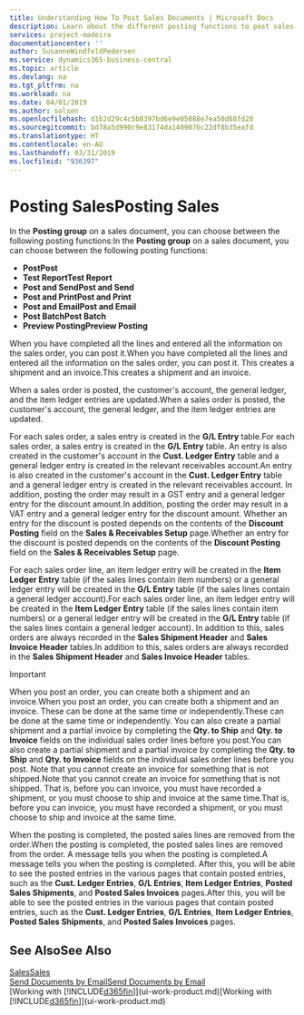 ```yaml
---
title: Understanding How To Post Sales Documents | Microsoft Docs
description: Learn about the different posting functions to post sales documents.
services: project-madeira
documentationcenter: ''
author: SusanneWindfeldPedersen
ms.service: dynamics365-business-central
ms.topic: article
ms.devlang: na
ms.tgt_pltfrm: na
ms.workload: na
ms.date: 04/01/2019
ms.author: solsen
ms.openlocfilehash: d1b2d29c4c5b8397bd6e9e05088e7ea50d68fd20
ms.sourcegitcommit: bd78a5d990c9e83174da1409076c22df8b35eafd
ms.translationtype: HT
ms.contentlocale: en-AU
ms.lasthandoff: 03/31/2019
ms.locfileid: "936397"
---
```

# <a name="posting-sales"></a><span data-ttu-id="ba049-103">Posting Sales</span><span class="sxs-lookup"><span data-stu-id="ba049-103">Posting Sales</span></span>
<span data-ttu-id="ba049-104">In the **Posting group** on a sales document, you can choose between the following posting functions:</span><span class="sxs-lookup"><span data-stu-id="ba049-104">In the **Posting group** on a sales document, you can choose between the following posting functions:</span></span>

* <span data-ttu-id="ba049-105">**Post**</span><span class="sxs-lookup"><span data-stu-id="ba049-105">**Post**</span></span>
* <span data-ttu-id="ba049-106">**Test Report**</span><span class="sxs-lookup"><span data-stu-id="ba049-106">**Test Report**</span></span>
* <span data-ttu-id="ba049-107">**Post and Send**</span><span class="sxs-lookup"><span data-stu-id="ba049-107">**Post and Send**</span></span>
* <span data-ttu-id="ba049-108">**Post and Print**</span><span class="sxs-lookup"><span data-stu-id="ba049-108">**Post and Print**</span></span>
* <span data-ttu-id="ba049-109">**Post and Email**</span><span class="sxs-lookup"><span data-stu-id="ba049-109">**Post and Email**</span></span>
* <span data-ttu-id="ba049-110">**Post Batch**</span><span class="sxs-lookup"><span data-stu-id="ba049-110">**Post Batch**</span></span>
* <span data-ttu-id="ba049-111">**Preview Posting**</span><span class="sxs-lookup"><span data-stu-id="ba049-111">**Preview Posting**</span></span>

<span data-ttu-id="ba049-112">When you have completed all the lines and entered all the information on the sales order, you can post it.</span><span class="sxs-lookup"><span data-stu-id="ba049-112">When you have completed all the lines and entered all the information on the sales order, you can post it.</span></span> <span data-ttu-id="ba049-113">This creates a shipment and an invoice.</span><span class="sxs-lookup"><span data-stu-id="ba049-113">This creates a shipment and an invoice.</span></span>

<span data-ttu-id="ba049-114">When a sales order is posted, the customer's account, the general ledger, and the item ledger entries are updated.</span><span class="sxs-lookup"><span data-stu-id="ba049-114">When a sales order is posted, the customer's account, the general ledger, and the item ledger entries are updated.</span></span>

<span data-ttu-id="ba049-115">For each sales order, a sales entry is created in the **G/L Entry** table.</span><span class="sxs-lookup"><span data-stu-id="ba049-115">For each sales order, a sales entry is created in the **G/L Entry** table.</span></span> <span data-ttu-id="ba049-116">An entry is also created in the customer's account in the **Cust. Ledger Entry** table and a general ledger entry is created in the relevant receivables account.</span><span class="sxs-lookup"><span data-stu-id="ba049-116">An entry is also created in the customer's account in the **Cust. Ledger Entry** table and a general ledger entry is created in the relevant receivables account.</span></span> <span data-ttu-id="ba049-117">In addition, posting the order may result in a GST entry and a general ledger entry for the discount amount.</span><span class="sxs-lookup"><span data-stu-id="ba049-117">In addition, posting the order may result in a VAT entry and a general ledger entry for the discount amount.</span></span> <span data-ttu-id="ba049-118">Whether an entry for the discount is posted depends on the contents of the **Discount Posting** field on the **Sales & Receivables Setup** page.</span><span class="sxs-lookup"><span data-stu-id="ba049-118">Whether an entry for the discount is posted depends on the contents of the **Discount Posting** field on the **Sales & Receivables Setup** page.</span></span>

<span data-ttu-id="ba049-119">For each sales order line, an item ledger entry will be created in the **Item Ledger Entry** table (if the sales lines contain item numbers) or a general ledger entry will be created in the **G/L Entry** table (if the sales lines contain a general ledger account).</span><span class="sxs-lookup"><span data-stu-id="ba049-119">For each sales order line, an item ledger entry will be created in the **Item Ledger Entry** table (if the sales lines contain item numbers) or a general ledger entry will be created in the **G/L Entry** table (if the sales lines contain a general ledger account).</span></span> <span data-ttu-id="ba049-120">In addition to this, sales orders are always recorded in the **Sales Shipment Header** and **Sales Invoice Header** tables.</span><span class="sxs-lookup"><span data-stu-id="ba049-120">In addition to this, sales orders are always recorded in the **Sales Shipment Header** and **Sales Invoice Header** tables.</span></span>

> [!IMPORTANT]  
>   <span data-ttu-id="ba049-121">When you post an order, you can create both a shipment and an invoice.</span><span class="sxs-lookup"><span data-stu-id="ba049-121">When you post an order, you can create both a shipment and an invoice.</span></span> <span data-ttu-id="ba049-122">These can be done at the same time or independently.</span><span class="sxs-lookup"><span data-stu-id="ba049-122">These can be done at the same time or independently.</span></span> <span data-ttu-id="ba049-123">You can also create a partial shipment and a partial invoice by completing the **Qty. to Ship** and **Qty. to Invoice** fields on the individual sales order lines before you post.</span><span class="sxs-lookup"><span data-stu-id="ba049-123">You can also create a partial shipment and a partial invoice by completing the **Qty. to Ship** and **Qty. to Invoice** fields on the individual sales order lines before you post.</span></span> <span data-ttu-id="ba049-124">Note that you cannot create an invoice for something that is not shipped.</span><span class="sxs-lookup"><span data-stu-id="ba049-124">Note that you cannot create an invoice for something that is not shipped.</span></span> <span data-ttu-id="ba049-125">That is, before you can invoice, you must have recorded a shipment, or you must choose to ship and invoice at the same time.</span><span class="sxs-lookup"><span data-stu-id="ba049-125">That is, before you can invoice, you must have recorded a shipment, or you must choose to ship and invoice at the same time.</span></span>

<span data-ttu-id="ba049-126">When the posting is completed, the posted sales lines are removed from the order.</span><span class="sxs-lookup"><span data-stu-id="ba049-126">When the posting is completed, the posted sales lines are removed from the order.</span></span> <span data-ttu-id="ba049-127">A message tells you when the posting is completed.</span><span class="sxs-lookup"><span data-stu-id="ba049-127">A message tells you when the posting is completed.</span></span> <span data-ttu-id="ba049-128">After this, you will be able to see the posted entries in the various pages that contain posted entries, such as the **Cust. Ledger Entries**, **G/L Entries**, **Item Ledger Entries**, **Posted Sales Shipments**, and **Posted Sales Invoices** pages.</span><span class="sxs-lookup"><span data-stu-id="ba049-128">After this, you will be able to see the posted entries in the various pages that contain posted entries, such as the **Cust. Ledger Entries**, **G/L Entries**, **Item Ledger Entries**, **Posted Sales Shipments**, and **Posted Sales Invoices** pages.</span></span>

## <a name="see-also"></a><span data-ttu-id="ba049-129">See Also</span><span class="sxs-lookup"><span data-stu-id="ba049-129">See Also</span></span>
[<span data-ttu-id="ba049-130">Sales</span><span class="sxs-lookup"><span data-stu-id="ba049-130">Sales</span></span>](sales-manage-sales.md)  
[<span data-ttu-id="ba049-131">Send Documents by Email</span><span class="sxs-lookup"><span data-stu-id="ba049-131">Send Documents by Email</span></span>](ui-how-send-documents-email.md)  
<span data-ttu-id="ba049-132">[Working with [!INCLUDE[d365fin](includes/d365fin_md.md)]](ui-work-product.md)</span><span class="sxs-lookup"><span data-stu-id="ba049-132">[Working with [!INCLUDE[d365fin](includes/d365fin_md.md)]](ui-work-product.md)</span></span>

